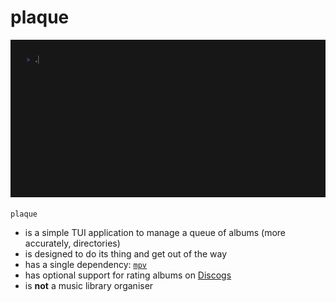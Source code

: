 # plaque

![plaque](./example.gif)

`plaque`

- is a simple TUI application to manage a queue of albums (more accurately,
  directories)
- is designed to do its thing and get out of the way
- has a single dependency: [`mpv`](https://mpv.io/)
- has optional support for rating albums on [Discogs](https://www.discogs.com/)
- is **not** a music library organiser
